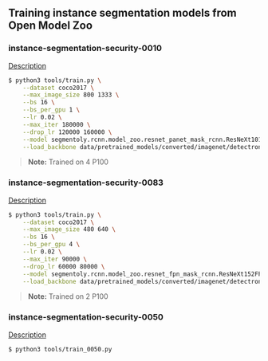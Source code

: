 ## Training instance segmentation models from Open Model Zoo


### instance-segmentation-security-0010

[Description](https://github.com/opencv/open_model_zoo/blob/develop/models/intel/instance-segmentation-security-0010/description/instance-segmentation-security-0010.md)

```bash
$ python3 tools/train.py \
    --dataset coco2017 \
    --max_image_size 800 1333 \
    --bs 16 \
    --bs_per_gpu 1 \
    --lr 0.02 \
    --max_iter 180000 \
    --drop_lr 120000 160000 \
    --model segmentoly.rcnn.model_zoo.resnet_panet_mask_rcnn.ResNeXt101PANetMaskRCNN \
    --load_backbone data/pretrained_models/converted/imagenet/detectron/resnext101.pth
```
> **Note:** Trained on 4 P100

### instance-segmentation-security-0083

[Description](https://github.com/opencv/open_model_zoo/blob/develop/models/intel/instance-segmentation-security-0083/description/instance-segmentation-security-0083.md)

```bash
$ python3 tools/train.py \
    --dataset coco2017 \
    --max_image_size 480 640 \
    --bs 16 \
    --bs_per_gpu 4 \
    --lr 0.02 \
    --max_iter 90000 \
    --drop_lr 60000 80000 \
    --model segmentoly.rcnn.model_zoo.resnet_fpn_mask_rcnn.ResNeXt152FPNMaskRCNN \
    --load_backbone data/pretrained_models/converted/imagenet/detectron/resnext152.pth
```
> **Note:** Trained on 2 P100

### instance-segmentation-security-0050

[Description](https://github.com/opencv/open_model_zoo/blob/develop/models/intel/instance-segmentation-security-0050/description/instance-segmentation-security-0050.md)

```bash
$ python3 tools/train_0050.py
```
